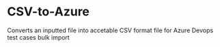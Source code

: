 # CSV-to-Azure
Converts an inputted file into accetable CSV format file for Azure Devops test cases bulk import
